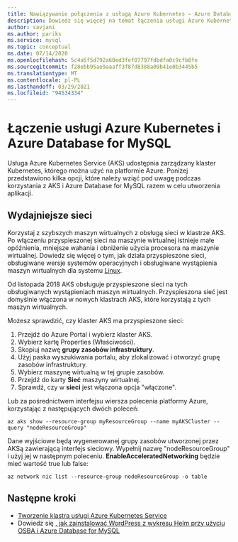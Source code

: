 ```yaml
---
title: Nawiązywanie połączenia z usługą Azure Kubernetes — Azure Database for MySQL
description: Dowiedz się więcej na temat łączenia usługi Azure Kubernetes z usługą Azure Database for MySQL
author: savjani
ms.author: pariks
ms.service: mysql
ms.topic: conceptual
ms.date: 07/14/2020
ms.openlocfilehash: 5c4a5f5d792a60ed3fef07797fdbdfa0c9cfb8fe
ms.sourcegitcommit: f28ebb95ae9aaaff3f87d8388a09b41e0b3445b5
ms.translationtype: MT
ms.contentlocale: pl-PL
ms.lasthandoff: 03/29/2021
ms.locfileid: "94534334"
---
```

# <a name="connecting-azure-kubernetes-service-and-azure-database-for-mysql"></a>Łączenie usługi Azure Kubernetes i Azure Database for MySQL

Usługa Azure Kubernetes Service (AKS) udostępnia zarządzany klaster Kubernetes, którego można użyć na platformie Azure. Poniżej przedstawiono kilka opcji, które należy wziąć pod uwagę podczas korzystania z AKS i Azure Database for MySQL razem w celu utworzenia aplikacji.


## <a name="accelerated-networking"></a>Wydajniejsze sieci
Korzystaj z szybszych maszyn wirtualnych z obsługą sieci w klastrze AKS. Po włączeniu przyspieszonej sieci na maszynie wirtualnej istnieje małe opóźnienia, mniejsze wahania i obniżenie użycia procesora na maszynie wirtualnej. Dowiedz się więcej o tym, jak działa przyspieszone sieci, obsługiwane wersje systemów operacyjnych i obsługiwane wystąpienia maszyn wirtualnych dla systemu [Linux](../virtual-network/create-vm-accelerated-networking-cli.md).

Od listopada 2018 AKS obsługuje przyspieszone sieci na tych obsługiwanych wystąpieniach maszyn wirtualnych. Przyspieszona sieć jest domyślnie włączona w nowych klastrach AKS, które korzystają z tych maszyn wirtualnych.

Możesz sprawdzić, czy klaster AKS ma przyspieszone sieci:
1. Przejdź do Azure Portal i wybierz klaster AKS.
2. Wybierz kartę Properties (Właściwości).
3. Skopiuj nazwę **grupy zasobów infrastruktury**.
4. Użyj paska wyszukiwania portalu, aby zlokalizować i otworzyć grupę zasobów infrastruktury.
5. Wybierz maszynę wirtualną w tej grupie zasobów.
6. Przejdź do karty **Sieć** maszyny wirtualnej.
7. Sprawdź, czy w **sieci** jest włączona opcja "włączone".

Lub za pośrednictwem interfejsu wiersza polecenia platformy Azure, korzystając z następujących dwóch poleceń:
```azurecli
az aks show --resource-group myResourceGroup --name myAKSCluster --query "nodeResourceGroup"
```
Dane wyjściowe będą wygenerowanej grupy zasobów utworzonej przez AKSą zawierającą interfejs sieciowy. Wypełnij nazwę "nodeResourceGroup" i użyj jej w następnym poleceniu. **EnableAcceleratedNetworking** będzie mieć wartość true lub false:
```azurecli
az network nic list --resource-group nodeResourceGroup -o table
```


## <a name="next-steps"></a>Następne kroki
- [Tworzenie klastra usługi Azure Kubernetes Service](../aks/kubernetes-walkthrough.md)
- Dowiedz się [, jak zainstalować WordPress z wykresu Helm przy użyciu OSBA i Azure Database for MySQL](../aks/index.yml)